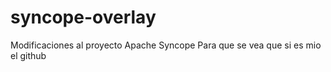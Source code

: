 # syncope-overlay

Modificaciones al proyecto Apache Syncope
Para que se vea que si es mio el github
